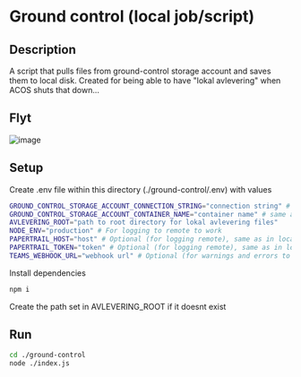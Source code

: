 # Ground control (local job/script)
## Description
A script that pulls files from ground-control storage account and saves them to local disk. Created for being able to have "lokal avlevering" when ACOS shuts that down...

## Flyt
![image](https://github.com/vtfk/azf-acos-interact/assets/25528003/7a0da8c0-eb37-4dc5-9e7f-6bef57702321)


## Setup
Create .env file within this directory (./ground-control/.env) with values
```bash
GROUND_CONTROL_STORAGE_ACCOUNT_CONNECTION_STRING="connection string" # same as in local.settings.json
GROUND_CONTROL_STORAGE_ACCOUNT_CONTAINER_NAME="container name" # same as in local.settings.json
AVLEVERING_ROOT="path to root directory for lokal avlevering files"
NODE_ENV="production" # For logging to remote to work
PAPERTRAIL_HOST="host" # Optional (for logging remote), same as in local.settings.json
PAPERTRAIL_TOKEN="token" # Optional (for logging remote), same as in local.settings.json
TEAMS_WEBHOOK_URL="webhook url" # Optional (for warnings and errors to Teams), same as in local.settings.json
```

Install dependencies
```bash
npm i
```

Create the path set in AVLEVERING_ROOT if it doesnt exist

## Run
```sh
cd ./ground-control
node ./index.js
```

